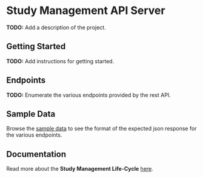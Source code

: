 # Study Management API Server
**TODO:** Add a description of the project.

## Getting Started
**TODO:** Add instructions for getting started.

## Endpoints
**TODO:** Enumerate the various endpoints provided by the rest API.

## Sample Data
Browse the [sample data](/sample_data) to see the format of the expected json response for the various endpoints.

## Documentation
Read more about the **Study Management Life-Cycle** [here](/docs/lifecycle.md).

